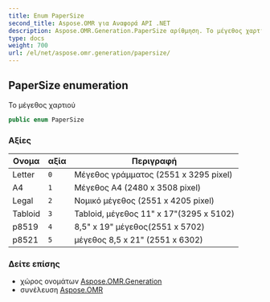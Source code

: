 ```yaml
---
title: Enum PaperSize
second_title: Aspose.OMR για Αναφορά API .NET
description: Aspose.OMR.Generation.PaperSize αρίθμηση. Το μέγεθος χαρτιού
type: docs
weight: 700
url: /el/net/aspose.omr.generation/papersize/
---
```

## PaperSize enumeration

Το μέγεθος χαρτιού

```csharp
public enum PaperSize
```

### Αξίες

| Ονομα | αξία | Περιγραφή |
| --- | --- | --- |
| Letter | `0` | Μέγεθος γράμματος (2551 x 3295 pixel) |
| A4 | `1` | Μέγεθος A4 (2480 x 3508 pixel) |
| Legal | `2` | Νομικό μέγεθος (2551 x 4205 pixel) |
| Tabloid | `3` | Tabloid, μέγεθος 11" x 17"(3295 x 5102) |
| p8519 | `4` | 8,5" x 19" μέγεθος(2551 x 5702) |
| p8521 | `5` | μέγεθος 8,5 x 21" (2551 x 6302) |

### Δείτε επίσης

* χώρος ονομάτων [Aspose.OMR.Generation](../../aspose.omr.generation/)
* συνέλευση [Aspose.OMR](../../)


